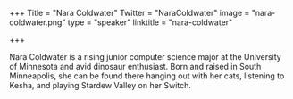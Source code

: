 +++
Title = "Nara Coldwater"
Twitter = "NaraColdwater"
image = "nara-coldwater.png"
type = "speaker"
linktitle = "nara-coldwater"

+++

Nara Coldwater is a rising junior computer science major at the University of Minnesota and avid dinosaur enthusiast. Born and raised in South Minneapolis, she can be found there hanging out with her cats, listening to Kesha, and playing Stardew Valley on her Switch.
